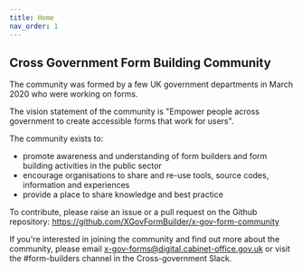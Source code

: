 ```yaml
---
title: Home
nav_order: 1
---
```

## Cross Government Form Building Community

The community was formed by a few UK government departments in March 2020 who were working on forms.

The vision statement of the community is "Empower people across government to create accessible forms that work for users".

The community exists to:
- promote awareness and understanding of form builders and form building activities in the public sector
- encourage organisations to share and re-use tools, source codes, information and experiences
- provide a place to share knowledge and best practice

To contribute, please raise an issue or a pull request on the Github repository:
https://github.com/XGovFormBuilder/x-gov-form-community


If you're interested in joining the community and find out more about the community, please email x-gov-forms@digital.cabinet-office.gov.uk or visit the #form-builders channel in the Cross-government Slack.
